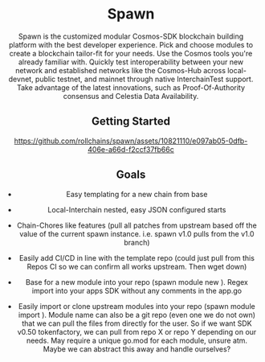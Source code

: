 <div align="center">
  <h1>Spawn</h1>

Spawn is the customized modular Cosmos-SDK blockchain building platform with the best developer experience. Pick and choose modules to create a blockchain tailor-fit for your needs. Use the Cosmos tools you're already familiar with. Quickly test interoperability between your new network and established networks like the Cosmos-Hub across local-devnet, public testnet, and mainnet through native InterchainTest support. Take advantage of the latest innovations, such as Proof-Of-Authority consensus and Celestia Data Availability. 

## Getting Started

https://github.com/rollchains/spawn/assets/10821110/e097ab05-0dfb-406e-a66d-f2ccf37fb66c



## Goals
- Easy templating for a new chain from base

- Local-Interchain nested, easy JSON configured starts

- Chain-Chores like features (pull all patches from upstream based off the value of the current spawn instance. i.e. spawn v1.0 pulls from the v1.0 branch)

- Easily add CI/CD in line with the template repo (could just pull from this Repos CI so we can confirm all works upstream. Then wget down)

- Base for a new module into your repo (spawn module new <module-name>). Regex import into your apps SDK without any comments in the app.go

- Easily import or clone upstream modules into your repo (spawn module import <module-name>). Module name can also be a git repo (even one we do not own) that we can pull the files from directly for the user. So if we want SDK v0.50 tokenfactory, we can pull from repo X or repo Y depending on our needs. May require a unique go.mod for each module, unsure atm. Maybe we can abstract this away and handle ourselves?
